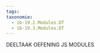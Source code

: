 ```yaml
---
tags: 
taxonomie:
  - ib-19.2.Modules.DT
  - ib-19.3.Modules.DT
---
```

DEELTAAK OEFENING JS MODULES